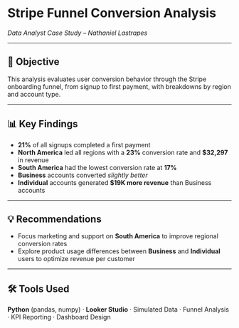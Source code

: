 # Stripe Funnel Conversion Analysis  
*Data Analyst Case Study – Nathaniel Lastrapes*

---

## 🎯 Objective

This analysis evaluates user conversion behavior through the Stripe onboarding funnel, from signup to first payment, with breakdowns by region and account type.

---

## 📊 Key Findings

- **21%** of all signups completed a first payment  
- **North America** led all regions with a **23%** conversion rate and **$32,297** in revenue  
- **South America** had the lowest conversion rate at **17%**  
- **Business** accounts converted *slightly better*  
- **Individual** accounts generated **$19K more revenue** than Business accounts

---

## 💡 Recommendations

- Focus marketing and support on **South America** to improve regional conversion rates  
- Explore product usage differences between **Business** and **Individual** users to optimize revenue per customer

---

## 🛠️ Tools Used

**Python** (pandas, numpy) · **Looker Studio** · Simulated Data · Funnel Analysis · KPI Reporting · Dashboard Design